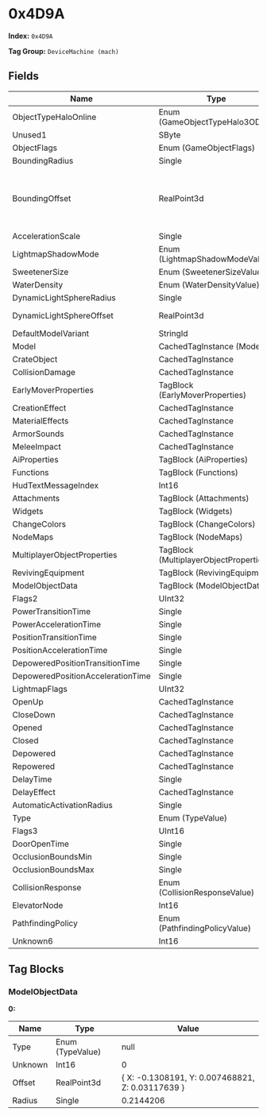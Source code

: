 # 0x4D9A

**Index:** ```0x4D9A```

**Tag Group:** ```DeviceMachine (mach)```

## Fields

Name	| Type	| Value
---	|---	|---	|
ObjectTypeHaloOnline	|Enum (GameObjectTypeHalo3ODST)	|null
Unused1	|SByte	|0
ObjectFlags	|Enum (GameObjectFlags)	|null
BoundingRadius	|Single	|0.2144206
BoundingOffset	|RealPoint3d	|{ X: -0.1308191, Y: 0.007468821, Z: 0.03117639 }
AccelerationScale	|Single	|0
LightmapShadowMode	|Enum (LightmapShadowModeValue)	|null
SweetenerSize	|Enum (SweetenerSizeValue)	|null
WaterDensity	|Enum (WaterDensityValue)	|null
DynamicLightSphereRadius	|Single	|0
DynamicLightSphereOffset	|RealPoint3d	|{ X: 0, Y: 0, Z: 0 }
DefaultModelVariant	|StringId	|
Model	|CachedTagInstance (Model)	|[0x4D9B](../Model/4D9B.md)
CrateObject	|CachedTagInstance	|null
CollisionDamage	|CachedTagInstance	|null
EarlyMoverProperties	|TagBlock (EarlyMoverProperties)	|0
CreationEffect	|CachedTagInstance	|null
MaterialEffects	|CachedTagInstance	|null
ArmorSounds	|CachedTagInstance	|null
MeleeImpact	|CachedTagInstance	|null
AiProperties	|TagBlock (AiProperties)	|0
Functions	|TagBlock (Functions)	|0
HudTextMessageIndex	|Int16	|0
Attachments	|TagBlock (Attachments)	|0
Widgets	|TagBlock (Widgets)	|0
ChangeColors	|TagBlock (ChangeColors)	|0
NodeMaps	|TagBlock (NodeMaps)	|0
MultiplayerObjectProperties	|TagBlock (MultiplayerObjectProperties)	|0
RevivingEquipment	|TagBlock (RevivingEquipment)	|0
ModelObjectData	|TagBlock (ModelObjectData)	|[1](#modelobjectdata)
Flags2	|UInt32	|0
PowerTransitionTime	|Single	|0
PowerAccelerationTime	|Single	|900
PositionTransitionTime	|Single	|1
PositionAccelerationTime	|Single	|2
DepoweredPositionTransitionTime	|Single	|0
DepoweredPositionAccelerationTime	|Single	|900
LightmapFlags	|UInt32	|0
OpenUp	|CachedTagInstance	|null
CloseDown	|CachedTagInstance	|null
Opened	|CachedTagInstance	|null
Closed	|CachedTagInstance	|null
Depowered	|CachedTagInstance	|null
Repowered	|CachedTagInstance	|null
DelayTime	|Single	|0
DelayEffect	|CachedTagInstance	|null
AutomaticActivationRadius	|Single	|0
Type	|Enum (TypeValue)	|null
Flags3	|UInt16	|0
DoorOpenTime	|Single	|0
OcclusionBoundsMin	|Single	|0
OcclusionBoundsMax	|Single	|1
CollisionResponse	|Enum (CollisionResponseValue)	|null
ElevatorNode	|Int16	|0
PathfindingPolicy	|Enum (PathfindingPolicyValue)	|null
Unknown6	|Int16	|0


## Tag Blocks

### ModelObjectData

**0:**

Name	| Type	| Value
---	|---	|---	|
Type	|Enum (TypeValue)	|null
Unknown	|Int16	|0
Offset	|RealPoint3d	|{ X: -0.1308191, Y: 0.007468821, Z: 0.03117639 }
Radius	|Single	|0.2144206


